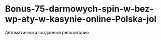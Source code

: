 # Bonus-75-darmowych-spin-w-bez-wp-aty-w-kasynie-online-Polska-jol
Автоматически созданный репозиторий
